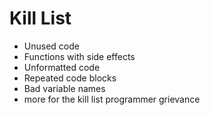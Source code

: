 Kill List
=========
* Unused code
* Functions with side effects
* Unformatted code
* Repeated code blocks
* Bad variable names
* more for the kill list
programmer grievance
